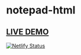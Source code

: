 # notepad-html
**[LIVE DEMO](https://simplenotepad.netlify.app/)**
---------------------------------------------------
[![Netlify Status](https://api.netlify.com/api/v1/badges/089eab46-924a-43b0-933d-3c90be20f9b3/deploy-status)](https://app.netlify.com/sites/simplenotepad/deploys)
